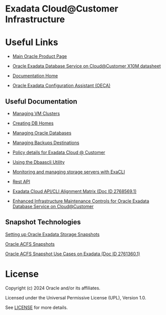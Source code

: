 # Exadata Cloud@Customer Infrastructure

# Useful Links

- [Main Oracle Product Page](https://www.oracle.com/uk/engineered-systems/exadata/cloud-at-customer/)

- [Oracle Exadata Database Service on Cloud@Customer X10M datasheet](https://www.oracle.com/a/ocom/docs/engineered-systems/exadata/exadb-cc-x10m-ds.pdf)

- [Documentation Home](https://docs.oracle.com/en/engineered-systems/exadata-cloud-at-customer/)

- [Oracle Exadata Configuration Assistant (OECA)](https://www.oracle.com/database/technologies/oeca-download.html)

## Useful Documentation
- [Managing VM Clusters](https://docs.oracle.com/en/engineered-systems/exadata-cloud-at-customer/ecccm/ecc-manage-vm-clusters.html)

- [Creating DB Homes](https://docs.oracle.com/en/engineered-systems/exadata-cloud-at-customer/ecccm/ecc-create-db-homes.html)

- [Managing Oracle Databases](https://docs.oracle.com/en/engineered-systems/exadata-cloud-at-customer/ecccm/ecc-manage-databases.html)

- [Managing Backups Destinations](https://docs.oracle.com/en/engineered-systems/exadata-cloud-at-customer/ecccm/ecc-manage-db-backup-and-recovery.html)

- [Policy details for Exadata Cloud @ Customer](https://docs.oracle.com/en/engineered-systems/exadata-cloud-at-customer/ecccm/ecc-policy-details.html)

- [Using the Dbaascli Utility](https://docs.oracle.com/en/engineered-systems/exadata-cloud-at-customer/ecccm/ecc-using-dbaascli.html)

- [Monitoring and managing storage servers with ExaCLI](https://docs.oracle.com/en/engineered-systems/exadata-cloud-at-customer/ecccm/ecc-using-exacli.html)

- [Rest API](https://docs.oracle.com/en/engineered-systems/exadata-cloud-at-customer/rest.html)

- [Exadata Cloud API/CLI Alignment Matrix (Doc ID 2768569.1)](https://support.oracle.com/epmos/faces/DocumentDisplay?id=2768569.1)

- [Enhanced Infrastructure Maintenance Controls for Oracle Exadata Database Service on Cloud@Customer](https://blogs.oracle.com/database/post/enhanced-infrastructure-maintenance-controls-for-oracle-exadata-database-service-on-cc)

## Snapshot Technologies
[Setting up Oracle Exadata Storage Snapshots](https://docs.oracle.com/en/engineered-systems/exadata-database-machine/sagug/exadata-storage-server-snapshots.html#GUID-3147A414-3657-4B6C-B22E-A5F5869574C2)

[Oracle ACFS Snapshots](https://docs.oracle.com/en/database/oracle/oracle-database/19/ostmg/understand-acfs-concepts.html#GUID-5A3EF695-A795-4FEA-8BE2-AF657BD2238C)

[Oracle ACFS Snapshot Use Cases on Exadata (Doc ID 2761360.1)](https://support.oracle.com/epmos/faces/DocumentDisplay?_afrLoop=274346774362287&id=2761360.1&_afrWindowMode=0&_adf.ctrl-state=jgdocci36_4)

# License

Copyright (c) 2024 Oracle and/or its affiliates.

Licensed under the Universal Permissive License (UPL), Version 1.0.

See [LICENSE](https://github.com/oracle-devrel/technology-engineering/blob/main/LICENSE) for more details.
